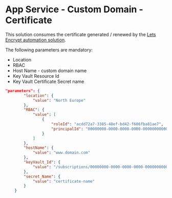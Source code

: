# App Service - Custom Domain - Certificate

This solution consumes the certificate generated / renewed by the [Lets Encrypt automation solution](https://github.com/heathen1878/posh-acme-azure-example#readme).

The following parameters are mandatory:

* Location
* RBAC
* Host Name - custom domain name
* Key Vault Resource Id
* Key Vault Certificate Secret name

```json
"parameters": {
        "location": {
            "value": "North Europe"
        },
        "RBAC": {
            "value": [
                {
                    "roleId": "acdd72a7-3385-48ef-bd42-f606fba81ae7",
                    "principalId": "00000000-0000-0000-0000-000000000000"
                }
            ]
        },
        "hostName": {
            "value": "www.domain.com"
        },
        "keyVault_Id": {
            "value": "/subscriptions/00000000-0000-0000-0000-000000000000/resourceGroups/resourcegroupname/providers/Microsoft.KeyVault/vaults/keyvaultname"
        },
        "secret_Name": {
            "value": "certificate-name"
        }
    }
```





